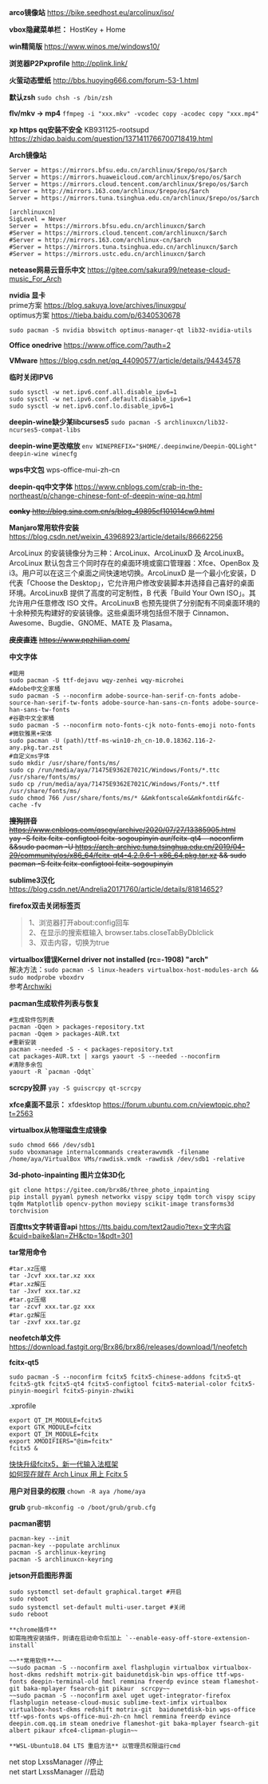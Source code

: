 **arco镜像站**  https://bike.seedhost.eu/arcolinux/iso/

**vbox隐藏菜单栏：**
HostKey + Home

**win精简版** https://www.winos.me/windows10/

**浏览器P2Pxprofile** http://pplink.link/

**火萤动态壁纸** http://bbs.huoying666.com/forum-53-1.html  

**默认zsh** ```sudo chsh -s /bin/zsh```

**flv/mkv -> mp4**  ```ffmpeg -i "xxx.mkv" -vcodec copy -acodec copy "xxx.mp4"```

**xp https qq安装不安全** KB931125-rootsupd https://zhidao.baidu.com/question/1371411766700718419.html 

**Arch镜像站**
```
Server = https://mirrors.bfsu.edu.cn/archlinux/$repo/os/$arch
Server = https://mirrors.huaweicloud.com/archlinux/$repo/os/$arch
Server = https://mirrors.cloud.tencent.com/archlinux/$repo/os/$arch
Server = http://mirrors.163.com/archlinux/$repo/os/$arch
Server = https://mirrors.tuna.tsinghua.edu.cn/archlinux/$repo/os/$arch
```
```
[archlinuxcn]
SigLevel = Never
Server =  https://mirrors.bfsu.edu.cn/archlinuxcn/$arch
#Server = https://mirrors.cloud.tencent.com/archlinuxcn/$arch
#Server = http://mirrors.163.com/archlinux-cn/$arch
#Server = https://mirrors.tuna.tsinghua.edu.cn/archlinuxcn/$arch
#Server = https://mirrors.ustc.edu.cn/archlinuxcn/$arch
```

**netease网易云音乐中文**  https://gitee.com/sakura99/netease-cloud-music_For_Arch

**nvidia 显卡**  
prime方案  https://blog.sakuya.love/archives/linuxgpu/  
optimus方案  https://tieba.baidu.com/p/6340530678
```
sudo pacman -S nvidia bbswitch optimus-manager-qt lib32-nvidia-utils 
```
**Office onedrive**  https://www.office.com/?auth=2  

**VMware**  https://blog.csdn.net/qq_44090577/article/details/94434578

**临时关闭IPV6** 
```
sudo sysctl -w net.ipv6.conf.all.disable_ipv6=1
sudo sysctl -w net.ipv6.conf.default.disable_ipv6=1
sudo sysctl -w net.ipv6.conf.lo.disable_ipv6=1
```
**deepin-wine缺少某libcurses5** ```sudo pacman -S archlinuxcn/lib32-ncurses5-compat-libs```

**deepin-wine更改缩放**
```env WINEPREFIX="$HOME/.deepinwine/Deepin-QQLight" deepin-wine winecfg```

**wps中文包**
wps-office-mui-zh-cn

**deepin-qq中文字体**
https://www.cnblogs.com/crab-in-the-northeast/p/change-chinese-font-of-deepin-wine-qq.html

~~**conky**  http://blog.sina.com.cn/s/blog_49895cf101014cw9.html~~

**Manjaro常用软件安装** https://blog.csdn.net/weixin_43968923/article/details/86662256


ArcoLinux 的安装镜像分为三种：ArcoLinux、ArcoLinuxD 及 ArcoLinuxB。ArcoLinux 默认包含三个同时存在的桌面环境或窗口管理器：Xfce、OpenBox 及 i3。用户可以在这三个桌面之间快速地切换。ArcoLinuxD 是一个最小化安装，D 代表「Choose the Desktop」，它允许用户修改安装脚本并选择自己喜好的桌面环境。ArcoLinuxB 提供了高度的可定制性，B 代表「Build Your Own ISO」。其允许用户任意修改 ISO 文件。ArcoLinuxB 也预先提供了分别配有不同桌面环境的十余种预先构建好的安装镜像。这些桌面环境包括但不限于 Cinnamon、Awesome、Bugdie、GNOME、MATE 及 Plasama。

~~**皮皮直连**~~
~~https://www.ppzhilian.com/~~

**中文字体**
```
#能用
sudo pacman -S ttf-dejavu wqy-zenhei wqy-microhei
#Adobe中文全家桶
sudo pacman -S --noconfirm adobe-source-han-serif-cn-fonts adobe-source-han-serif-tw-fonts adobe-source-han-sans-cn-fonts adobe-source-han-sans-tw-fonts 
#谷歌中文全家桶
sudo pacman -S --noconfirm noto-fonts-cjk noto-fonts-emoji noto-fonts
#微软雅黑+宋体
sudo pacman -U (path)/ttf-ms-win10-zh_cn-10.0.18362.116-2-any.pkg.tar.zst
#自定义ms字体 
sudo mkdir /usr/share/fonts/ms/
sudo cp /run/media/aya/71475E9362E7021C/Windows/Fonts/*.ttc /usr/share/fonts/ms/
sudo cp /run/media/aya/71475E9362E7021C/Windows/Fonts/*.ttf /usr/share/fonts/ms/
sudo chmod 766 /usr/share/fonts/ms/* &&mkfontscale&&mkfontdir&&fc-cache -fv
```

~~**搜狗拼音**  https://www.cnblogs.com/qscgy/archive/2020/07/27/13385905.html~~  
~~yay -S fcitx fcitx-configtool fcitx-sogoupinyin aur/fcitx-qt4 --noconfirm &&sudo pacman -U https://arch-archive.tuna.tsinghua.edu.cn/2019/04-29/community/os/x86_64/fcitx-qt4-4.2.9.6-1-x86_64.pkg.tar.xz && sudo pacman -S fcitx fcitx-configtool fcitx-sogoupinyin~~

**sublime3汉化** https://blog.csdn.net/Andrelia20171760/article/details/81814652?

**firefox双击关闭标签页**  
>1、浏览器打开about:config回车  
>2、在显示的搜索框输入 browser.tabs.closeTabByDblclick  
>3、双击内容，切换为true 
  
**virtualbox错误Kernel driver not installed (rc=-1908) "arch"**  
解决方法：```sudo pacman -S linux-headers virtualbox-host-modules-arch && sudo modprobe vboxdrv```  
参考[Archwiki](https://wiki.archlinux.org/index.php/VirtualBox_(%E7%AE%80%E4%BD%93%E4%B8%AD%E6%96%87))

**pacman生成软件列表与恢复**
```
#生成软件包列表
pacman -Qqen > packages-repository.txt
pacman -Qqem > packages-AUR.txt
#重新安装
pacman --needed -S - < packages-repository.txt 
cat packages-AUR.txt | xargs yaourt -S --needed --noconfirm
#清除多余包
yaourt -R `pacman -Qdqt`
```

**scrcpy投屏** 
```yay -S guiscrcpy qt-scrcpy```

**xfce桌面不显示：** xfdesktop 
https://forum.ubuntu.com.cn/viewtopic.php?t=2563

**virtualbox从物理磁盘生成镜像**
```
sudo chmod 666 /dev/sdb1
sudo vboxmanage internalcommands createrawvmdk -filename /home/aya/VirtualBox VMs/rawdisk.vmdk -rawdisk /dev/sdb1 -relative
```

**3d-photo-inpainting 图片立体3D化**   
```
git clone https://gitee.com/brx86/three_photo_inpainting
pip install pyyaml pymesh networkx vispy scipy tqdm torch vispy scipy tqdm Matplotlib opencv-python moviepy scikit-image transforms3d torchvision
```

**百度tts文字转语音api** https://tts.baidu.com/text2audio?tex=文字内容&cuid=baike&lan=ZH&ctp=1&pdt=301

**tar常用命令**
```
#tar.xz压缩
tar -Jcvf xxx.tar.xz xxx
#tar.xz解压
tar -Jxvf xxx.tar.xz
#tar.gz压缩
tar -zcvf xxx.tar.gz xxx
#tar.gz解压
tar -zxvf xxx.tar.gz
```
**neofetch单文件**  https://download.fastgit.org/Brx86/brx86/releases/download/1/neofetch

**fcitx-qt5**
```
sudo pacman -S --noconfirm fcitx5 fcitx5-chinese-addons fcitx5-qt fcitx5-gtk fcitx5-qt4 fcitx5-configtool fcitx5-material-color fcitx5-pinyin-moegirl fcitx5-pinyin-zhwiki
```

.xprofile
```
export QT_IM_MODULE=fcitx5
export GTK_MODULE=fcitx
export QT_IM_MODULE=fcitx
export XMODIFIERS="@im=fcitx"
fcitx5 &
```

[快快升级fcitx5，新一代输入法框架](https://www.jianshu.com/p/2fdc6cc2aa8d)  
[如何现在就在 Arch Linux 用上 Fcitx 5](https://www.csslayer.info/wordpress/fcitx-dev/%e5%a6%82%e4%bd%95%e7%8e%b0%e5%9c%a8%e5%b0%b1%e5%9c%a8-arch-linux-%e7%94%a8%e4%b8%8a-fcitx-5/)

**用户对目录的权限** ```chown -R aya /home/aya```

**grub**  ```grub-mkconfig -o /boot/grub/grub.cfg```

**pacman密钥**
```
pacman-key --init
pacman-key --populate archlinux
pacman -S archlinux-keyring
pacman -S archlinuxcn-keyring
```
**jetson开启图形界面**
```
sudo systemctl set-default graphical.target #开启
sudo reboot
sudo systemctl set-default multi-user.target #关闭
sudo reboot

**chrome插件**
如需拖拽安装插件，则请在启动命令后加上 `--enable-easy-off-store-extension-install`

~~**常用软件**~~  
~~sudo pacman -S --noconfirm axel flashplugin virtualbox virtualbox-host-dkms redshift motrix-git baidunetdisk-bin wps-office ttf-wps-fonts deepin-terminal-old hmcl remmina freerdp evince steam flameshot-git baka-mplayer fsearch-git pikaur  scrcpy~~  
~~sudo pacman -S --noconfirm axel uget uget-integrator-firefox flashplugin netease-cloud-music sublime-text-imfix virtualbox virtualbox-host-dkms redshift motrix-git  baidunetdisk-bin wps-office ttf-wps-fonts wps-office-mui-zh-cn hmcl remmina freerdp evince deepin.com.qq.im steam onedrive flameshot-git baka-mplayer fsearch-git albert pikaur xfce4-clipman-plugin~~

**WSL-Ubuntu18.04 LTS 重启方法** 以管理员权限运行cmd
```
net stop LxssManager    //停止  
net start LxssManager    //启动
```
